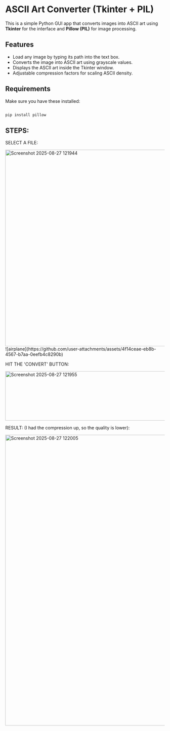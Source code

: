 # ASCII Art Converter (Tkinter + PIL)

This is a simple Python GUI app that converts images into ASCII art using **Tkinter** for the interface and **Pillow (PIL)** for image processing.

## Features
- Load any image by typing its path into the text box.  
- Converts the image into ASCII art using grayscale values.  
- Displays the ASCII art inside the Tkinter window.  
- Adjustable compression factors for scaling ASCII density.  

## Requirements
Make sure you have these installed:
```bash

pip install pillow
```





## STEPS:

SELECT A FILE: 

<img width="987" height="621" alt="Screenshot 2025-08-27 121944" src="https://github.com/user-attachments/assets/9bce2142-d4b2-4d00-abc3-932b8b69006f" />
![airplane](https://github.com/user-attachments/assets/4f14ceae-eb8b-4567-b7aa-0eefb4c8290b)


HIT THE 'CONVERT' BUTTON:

<img width="622" height="156" alt="Screenshot 2025-08-27 121955" src="https://github.com/user-attachments/assets/592bf699-ff9a-4d4b-9076-644bb2e4c612" />


RESULT: (I had the compression up, so the quality is lower):

<img width="1086" height="919" alt="Screenshot 2025-08-27 122005" src="https://github.com/user-attachments/assets/002c0596-dfb3-46cb-944f-f18a09dbeb26" />

